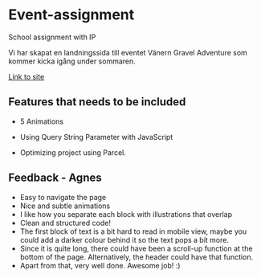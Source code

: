 # Event-assignment
School assignment with IP 

Vi har skapat en landningssida till eventet Vänern Gravel Adventure som kommer kicka igång under sommaren. 


[Link to site](https://vanerngravel.netlify.app/)



## Features that needs to be included

- 5 Animations

- Using Query String Parameter with JavaScript

- Optimizing project using Parcel. 


## Feedback - Agnes 

- Easy to navigate the page
- Nice and subtle animations
- I like how you separate each block with illustrations that overlap
- Clean and structured code!
- The first block of text is a bit hard to read in mobile view, maybe you could add a darker colour behind it so the text pops a bit more.
- Since it is quite long, there could have been a scroll-up function at the bottom of the page. Alternatively, the header could have that function.
- Apart from that, very well done. Awesome job! :)

